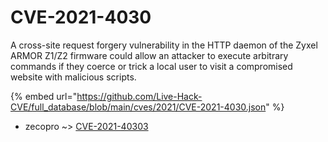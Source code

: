 # CVE-2021-4030

A cross-site request forgery vulnerability in the HTTP daemon of the Zyxel ARMOR Z1/Z2 firmware could allow an attacker to execute arbitrary commands if they coerce or trick a local user to visit a compromised website with malicious scripts.

{% embed url="https://github.com/Live-Hack-CVE/full_database/blob/main/cves/2021/CVE-2021-4030.json" %}


* zecopro ~> [CVE-2021-40303](https://zeste.alice-snow.ru/2021/database/cve-2021-4030/cve-2021-40303-zecopro)